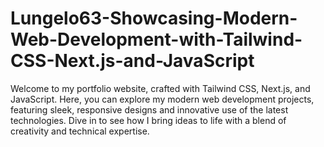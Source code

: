 # Lungelo63-Showcasing-Modern-Web-Development-with-Tailwind-CSS-Next.js-and-JavaScript
Welcome to my portfolio website, crafted with Tailwind CSS, Next.js, and JavaScript. Here, you can explore my modern web development projects, featuring sleek, responsive designs and innovative use of the latest technologies. Dive in to see how I bring ideas to life with a blend of creativity and technical expertise.
